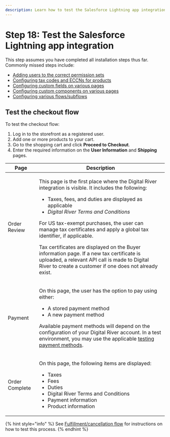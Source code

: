 ```yaml
---
description: Learn how to test the Salesforce Lightning app integration.
---
```


# Step 18: Test the Salesforce Lightning app integration

This step assumes you have completed all installation steps thus far. Commonly missed steps include:

* [Adding users to the correct permission sets](step-13-manage-permission-sets.md)
* [Configuring tax codes and ECCNs for products](step-7-import-eccn-codes-tax-groups-and-tax-types.md)
* [Configuring custom fields on various pages](step-5-add-custom-fields-to-the-page-layouts.md)
* [Configuring custom components on various pages](step-17-integrate-the-digital-river-components-into-the-checkout-flow/add-custom-components-to-pages/)
* [Configuring various flows/subflows](step-17-integrate-the-digital-river-components-into-the-checkout-flow/subflow-configuration/)

## Test the checkout flow

To test the checkout flow:

1. Log in to the storefront as a registered user.
2. Add one or more products to your cart.
3. Go to the shopping cart and click **Proceed to Checkout**.
4. Enter the required information on the **User Information** and **Shipping** pages.&#x20;

| Page           | Description                                                                                                                                                                                                                                                                                                                                                                                                                                                                                                                                                                           |
| -------------- | ------------------------------------------------------------------------------------------------------------------------------------------------------------------------------------------------------------------------------------------------------------------------------------------------------------------------------------------------------------------------------------------------------------------------------------------------------------------------------------------------------------------------------------------------------------------------------------- |
| Order Review   | <p>This page is the first place where the Digital River integration is visible. It includes the following:</p><ul><li>Taxes, fees, and duties are displayed as applicable</li><li> <em>Digital River Terms and Conditions</em> </li></ul><p>For US tax-exempt purchases, the user can manage tax certificates and apply a global tax identifier, if applicable.</p><p></p><p>Tax certificates are displayed on the Buyer information page. If a new tax certificate is uploaded, a relevant API call is made to Digital River to create a customer if one does not already exist.</p> |
| Payment        | <p>On this page, the user has the option to pay using either:</p><ul><li>A stored payment method</li><li>A new payment method</li></ul><p>Available payment methods will depend on the configuration of your Digital River account. In a test environment, you may use the applicable <a href="https://docs.digitalriver.com/digital-river-api/payment-integrations-1/testing-scenarios">testing payment methods</a>.</p>                                                                                                                                                             |
| Order Complete | <p>On this page, the following items are displayed:</p><ul><li>Taxes</li><li>Fees</li><li>Duties  </li><li>Digital River Terms and Conditions </li><li>Payment information</li><li>Product information</li></ul>                                                                                                                                                                                                                                                                                                                                                                      |

{% hint style="info" %}
See [Fulfillment/cancellation flow](../user-guide/fulfillment-cancellation-flow.md) for instructions on how to test this process.
{% endhint %}
